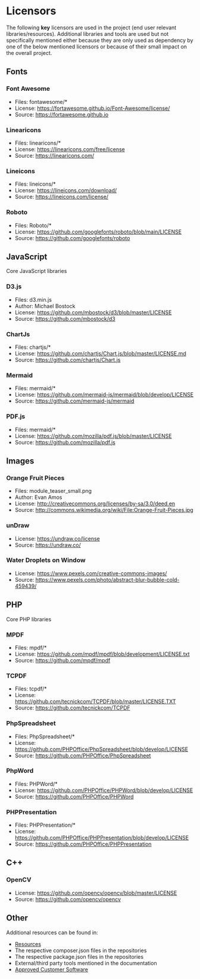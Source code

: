 # Licensors #

The following **key** licensors are used in the project (end user relevant libraries/resources). Additional libraries and tools are used but not specifically mentioned either because they are only used as dependency by one of the below mentioned licensors or because of their small impact on the overall project.

## Fonts ##

### Font Awesome ###

* Files: fontawesome/*
* License: https://fortawesome.github.io/Font-Awesome/license/
* Source: https://fortawesome.github.io

### Linearicons

* Files: linearicons/*
* License: https://linearicons.com/free/license
* Source: https://linearicons.com/

### Lineicons

* Files: lineicons/*
* License: https://lineicons.com/download/
* Source: https://lineicons.com/license/

### Roboto

* Files: Roboto/*
* License: https://github.com/googlefonts/roboto/blob/main/LICENSE
* Source: https://github.com/googlefonts/roboto

## JavaScript ##

Core JavaScript libraries

### D3.js ###

* Files: d3.min.js
* Author: Michael Bostock
* License: https://github.com/mbostock/d3/blob/master/LICENSE
* Source: https://github.com/mbostock/d3

### ChartJs

* Files: chartjs/*
* License: https://github.com/chartjs/Chart.js/blob/master/LICENSE.md
* Source: https://github.com/chartjs/Chart.js

### Mermaid

* Files: mermaid/*
* License: https://github.com/mermaid-js/mermaid/blob/develop/LICENSE
* Source: https://github.com/mermaid-js/mermaid

### PDF.js

* Files: mermaid/*
* License: https://github.com/mozilla/pdf.js/blob/master/LICENSE
* Source: https://github.com/mozilla/pdf.js

## Images

### Orange Fruit Pieces ###
* Files: module_teaser_small.png
* Author: Evan Amos
* License: http://creativecommons.org/licenses/by-sa/3.0/deed.en
* Source: http://commons.wikimedia.org/wiki/File:Orange-Fruit-Pieces.jpg

### unDraw

* License: https://undraw.co/license
* Source: https://undraw.co/

### Water Droplets on Window

* License: https://www.pexels.com/creative-commons-images/
* Source: https://www.pexels.com/photo/abstract-blur-bubble-cold-459439/

## PHP

Core PHP libraries

### MPDF

* Files: mpdf/*
* License: https://github.com/mpdf/mpdf/blob/development/LICENSE.txt
* Source: https://github.com/mpdf/mpdf

### TCPDF

* Files: tcpdf/*
* License: https://github.com/tecnickcom/TCPDF/blob/master/LICENSE.TXT
* Source: https://github.com/tecnickcom/TCPDF

### PhpSpreadsheet

* Files: PhpSpreadsheet/*
* License: https://github.com/PHPOffice/PhpSpreadsheet/blob/develop/LICENSE
* Source: https://github.com/PHPOffice/PhpSpreadsheet

### PhpWord

* Files: PHPWord/*
* License: https://github.com/PHPOffice/PHPWord/blob/develop/LICENSE
* Source: https://github.com/PHPOffice/PHPWord

### PHPPresentation

* Files: PHPPresentation/*
* License: https://github.com/PHPOffice/PHPPresentation/blob/develop/LICENSE
* Source: https://github.com/PHPOffice/PHPPresentation

## C++

### OpenCV

* License: https://github.com/opencv/opencv/blob/master/LICENSE
* Source: https://github.com/opencv/opencv

## Other

Additional resources can be found in:

* [Resources](https://github.com/Karaka-Management/Resources)
* The respective composer.json files in the repositories
* The respective package.json files in the repositories
* External/third party tools mentioned in the documentation
* [Approved Customer Software](../Processes/Support/Approved%20Customer%20Software.md)
